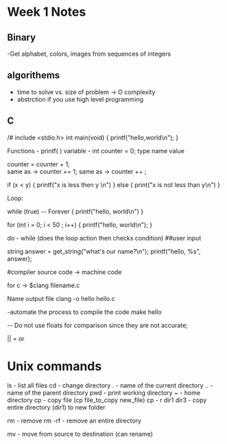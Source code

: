 # Week 1 Notes

## Binary
-Get alphabet, colors, images from sequences of integers

## algorithems
- time to solve vs. size of problem -> O complexity 
- abstrction if you use high level programming

## C

/# include <stdio.h>
int main(void)
{
    printf("hello,world\n");
}

Functions - printf(  )
variable - 
int counter = 0;
type name value

counter = counter + 1;  
same as -> counter += 1;
same as -> counter ++ ;

if (x < y)
{
    printf("x is less then y \n")
}
else
{
    print("x is not less than y\n")
}

Loop: 

while (true) -- Forever
{
    printf("hello, world\n")
}

for (int i = 0; i < 50 ; i++)
{
    printf("hello, world\n");
}

do - while (does the loop action then checks condition)
##user input

string answer = get_string("what's our name?\n");
printf("hello, %s", answer);


#compiler 
source code -> machine code

for c -> $clang filename.c

Name output file
clang -o hello hello.c

-automate the process to compile the code
make hello 

-- Do not use floats for comparison since they are not accurate; 

|| = or



# Unix commands
ls - list all files
cd - change directory
. - name of the current directory
.. - name of the parent directory 
pwd - print working directory 
~ - home directory
cp - copy file (cp file_to_copy new_file)
cp - r dir1 dir3  - copy entire directory (dir1) to new folder

rm - remove 
rm -rf   - remove an entire directory 

mv - move from source to destination (can rename)